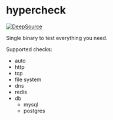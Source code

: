 # hypercheck
[![DeepSource](https://deepsource.io/gh/IMMORTALxJO/hypercheck.svg/?label=active+issues&show_trend=true&token=SaCVhzg7Sci39dpzTEGdpLsS)](https://deepsource.io/gh/IMMORTALxJO/hypercheck/?ref=repository-badge)

Single binary to test everything you need.

Supported checks:
- auto
- http
- tcp
- file system
- dns
- redis
- db
  - mysql
  - postgres